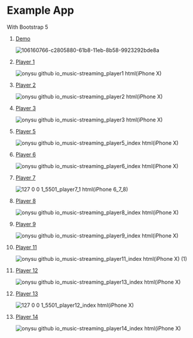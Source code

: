 # Example App

With Bootstrap 5

<ol>
  <li><a href="https://onysu.github.io/music-streaming/">Demo</a></li>

![106160766-c2805880-61b8-11eb-8b58-9923292bde8a](https://user-images.githubusercontent.com/14862922/106560712-09c06d80-655a-11eb-900a-35974ae0116d.png)

  <li><a href="https://onysu.github.io/music-streaming/player1.html">Player 1</a></li>

![onysu github io_music-streaming_player1 html(iPhone X)](https://user-images.githubusercontent.com/14862922/106606085-49a44680-6594-11eb-8f1e-4769b33f9966.png)

  <li><a href="https://onysu.github.io/music-streaming/player2.html">Player 2</a></li>

![onysu github io_music-streaming_player2 html(iPhone X)](https://user-images.githubusercontent.com/14862922/106606124-54f77200-6594-11eb-883b-bdaa6333116a.png)

  <li><a href="https://onysu.github.io/music-streaming/player3.html">Player 3</a></li>

![onysu github io_music-streaming_player3 html(iPhone X)](https://user-images.githubusercontent.com/14862922/106606451-bb7c9000-6594-11eb-82b6-4fcbdca83295.png)

  <li><a href="https://onysu.github.io/music-streaming/player5/index.html">Player 5</a></li>

![onysu github io_music-streaming_player5_index html(iPhone X)](https://user-images.githubusercontent.com/14862922/106606498-c800e880-6594-11eb-8f23-252538dfc926.png)

  <li><a href="https://onysu.github.io/music-streaming/player6/index.html">Player 6</a></li>

![onysu github io_music-streaming_player6_index html(iPhone X)](https://user-images.githubusercontent.com/14862922/106606534-d3ecaa80-6594-11eb-987d-abd479d73bc6.png)

  <li><a href="https://onysu.github.io/music-streaming/player7/index.html">Player 7</a></li>

![127 0 0 1_5501_player7_1 html(iPhone 6_7_8)](https://user-images.githubusercontent.com/14862922/106560030-e34e0280-6558-11eb-96d5-19e4be4c870b.png)

  <li><a href="https://onysu.github.io/music-streaming/player8/index.html">Player 8</a></li>

![onysu github io_music-streaming_player8_index html(iPhone X)](https://user-images.githubusercontent.com/14862922/106607473-ec10f980-6595-11eb-942c-7e9735770782.png)

  <li><a href="https://onysu.github.io/music-streaming/player9/index.html">Player 9</a></li>

  ![onysu github io_music-streaming_player9_index html(iPhone X)](https://user-images.githubusercontent.com/14862922/106607516-f9c67f00-6595-11eb-85c1-114926d252e7.png)
  
  <li><a href="https://onysu.github.io/music-streaming/player11/index.html">Player 11</a></li>

  ![onysu github io_music-streaming_player11_index html(iPhone X) (1)](https://user-images.githubusercontent.com/14862922/106608116-9721b300-6596-11eb-8ace-528ab369e72f.png)

  <li><a href="https://onysu.github.io/music-streaming/player12/index.html">Player 12</a></li>

![onysu github io_music-streaming_player13_index html(iPhone X)](https://user-images.githubusercontent.com/14862922/106607576-0fd43f80-6596-11eb-9617-e71dda661dae.png)

  <li><a href="https://onysu.github.io/music-streaming/player13/index.html">Player 13</a></li>

![127 0 0 1_5501_player12_index html(iPhone X)](https://user-images.githubusercontent.com/14862922/106604817-bc142700-6592-11eb-9337-7c6754129488.png)

  <li><a href="https://onysu.github.io/music-streaming/player14/index.html">Player 14</a></li>

  ![onysu github io_music-streaming_player14_index html(iPhone X)](https://user-images.githubusercontent.com/14862922/106607629-1d89c500-6596-11eb-90c2-6dfd98c32e6d.png)

</ol>